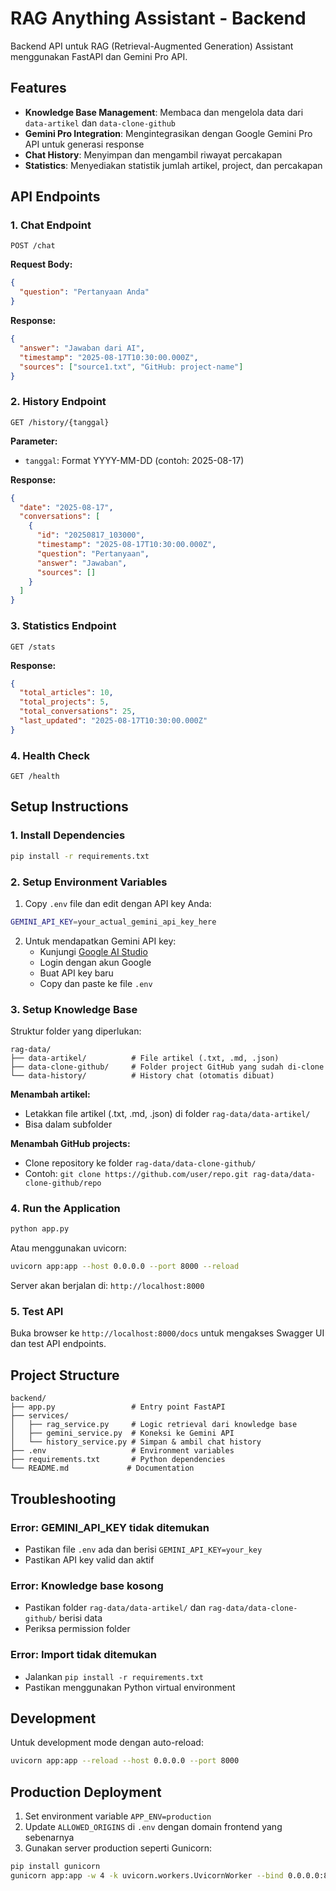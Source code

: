 # RAG Anything Assistant - Backend

Backend API untuk RAG (Retrieval-Augmented Generation) Assistant menggunakan FastAPI dan Gemini Pro API.

## Features

- **Knowledge Base Management**: Membaca dan mengelola data dari `data-artikel` dan `data-clone-github`
- **Gemini Pro Integration**: Mengintegrasikan dengan Google Gemini Pro API untuk generasi response
- **Chat History**: Menyimpan dan mengambil riwayat percakapan
- **Statistics**: Menyediakan statistik jumlah artikel, project, dan percakapan

## API Endpoints

### 1. Chat Endpoint
```
POST /chat
```
**Request Body:**
```json
{
  "question": "Pertanyaan Anda"
}
```

**Response:**
```json
{
  "answer": "Jawaban dari AI",
  "timestamp": "2025-08-17T10:30:00.000Z",
  "sources": ["source1.txt", "GitHub: project-name"]
}
```

### 2. History Endpoint
```
GET /history/{tanggal}
```
**Parameter:**
- `tanggal`: Format YYYY-MM-DD (contoh: 2025-08-17)

**Response:**
```json
{
  "date": "2025-08-17",
  "conversations": [
    {
      "id": "20250817_103000",
      "timestamp": "2025-08-17T10:30:00.000Z",
      "question": "Pertanyaan",
      "answer": "Jawaban",
      "sources": []
    }
  ]
}
```

### 3. Statistics Endpoint
```
GET /stats
```

**Response:**
```json
{
  "total_articles": 10,
  "total_projects": 5,
  "total_conversations": 25,
  "last_updated": "2025-08-17T10:30:00.000Z"
}
```

### 4. Health Check
```
GET /health
```

## Setup Instructions

### 1. Install Dependencies

```bash
pip install -r requirements.txt
```

### 2. Setup Environment Variables

1. Copy `.env` file dan edit dengan API key Anda:
```bash
GEMINI_API_KEY=your_actual_gemini_api_key_here
```

2. Untuk mendapatkan Gemini API key:
   - Kunjungi [Google AI Studio](https://makersuite.google.com/app/apikey)
   - Login dengan akun Google
   - Buat API key baru
   - Copy dan paste ke file `.env`

### 3. Setup Knowledge Base

Struktur folder yang diperlukan:
```
rag-data/
├── data-artikel/          # File artikel (.txt, .md, .json)
├── data-clone-github/     # Folder project GitHub yang sudah di-clone
└── data-history/          # History chat (otomatis dibuat)
```

**Menambah artikel:**
- Letakkan file artikel (.txt, .md, .json) di folder `rag-data/data-artikel/`
- Bisa dalam subfolder

**Menambah GitHub projects:**
- Clone repository ke folder `rag-data/data-clone-github/`
- Contoh: `git clone https://github.com/user/repo.git rag-data/data-clone-github/repo`

### 4. Run the Application

```bash
python app.py
```

Atau menggunakan uvicorn:
```bash
uvicorn app:app --host 0.0.0.0 --port 8000 --reload
```

Server akan berjalan di: `http://localhost:8000`

### 5. Test API

Buka browser ke `http://localhost:8000/docs` untuk mengakses Swagger UI dan test API endpoints.

## Project Structure

```
backend/
├── app.py                 # Entry point FastAPI
├── services/
│   ├── rag_service.py     # Logic retrieval dari knowledge base
│   ├── gemini_service.py  # Koneksi ke Gemini API
│   └── history_service.py # Simpan & ambil chat history
├── .env                   # Environment variables
├── requirements.txt       # Python dependencies
└── README.md             # Documentation
```

## Troubleshooting

### Error: GEMINI_API_KEY tidak ditemukan
- Pastikan file `.env` ada dan berisi `GEMINI_API_KEY=your_key`
- Pastikan API key valid dan aktif

### Error: Knowledge base kosong
- Pastikan folder `rag-data/data-artikel/` dan `rag-data/data-clone-github/` berisi data
- Periksa permission folder

### Error: Import tidak ditemukan
- Jalankan `pip install -r requirements.txt`
- Pastikan menggunakan Python virtual environment

## Development

Untuk development mode dengan auto-reload:
```bash
uvicorn app:app --reload --host 0.0.0.0 --port 8000
```

## Production Deployment

1. Set environment variable `APP_ENV=production`
2. Update `ALLOWED_ORIGINS` di `.env` dengan domain frontend yang sebenarnya
3. Gunakan server production seperti Gunicorn:
```bash
pip install gunicorn
gunicorn app:app -w 4 -k uvicorn.workers.UvicornWorker --bind 0.0.0.0:8000
```
